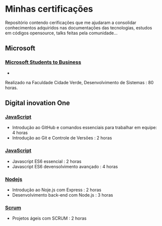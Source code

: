 Minhas certificações 
====================

Repositório contendo cerificações que me ajudaram a consolidar conhecimentos adquiridos nas documentações das tecnologias, 
estudos em códigos opensource, talks feitas pela comunidade...

Microsoft 
---------
### [Microsoft Students to Business](/Microsoft)
- 
Realizado na Faculdade Cidade Verde, Desenvolvimento de Sistemas : 80 horas. 


Digital inovation One 
---------

### [JavaScript](Digital%20Innovation%20One)
- Introdução ao GitHub e comandos essenciais para trabalhar em equipe: 4 horas
- Introdução ao Git e Controle de Versões : 2 horas


### [JavaScript](Digital%20Innovation%20One)
- Javascript ES6 essencial : 2 horas
- Javascript ES6 devensolvimento avançado : 4 horas

### [Nodejs](Digital%20Innovation%20One)
- Introdução ao Noje.js com Express : 2 horas
- Desenvolvimento back-end com Node.js : 3 horas

### [Scrum](Digital%20Innovation%20One)
- Projetos ágeis com SCRUM : 2 horas
